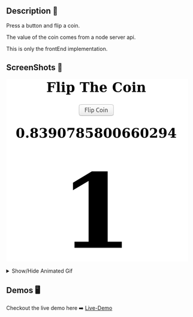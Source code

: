 ## Description 📖
Press a button and flip a coin.

The value of the coin comes from a node server api. 

This is only the frontEnd implementation.

## ScreenShots 📸
![ScreeShot](images/screenshot.png)

<details>
  <summary> Show/Hide Animated Gif </summary>
    <img src=images/file.gif>

</details>
  
## Demos 🖥️
Checkout the live demo here ➡️ [Live-Demo](https://grayturtle01.github.io/flip-coin/)
